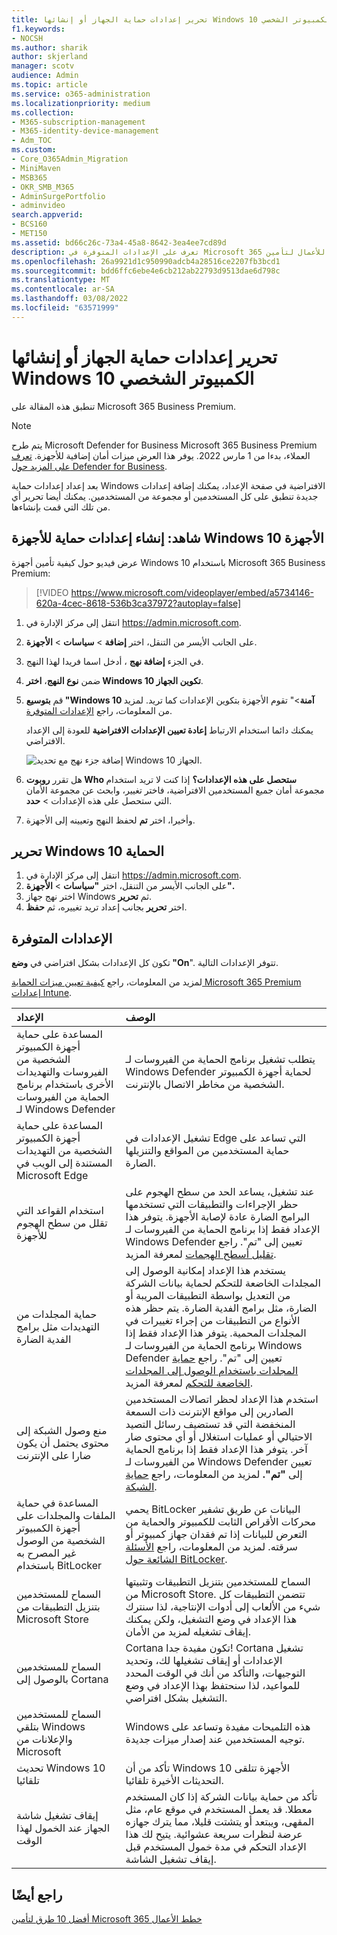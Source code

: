 ```yaml
---
title: تحرير إعدادات حماية الجهاز أو إنشائها Windows 10 الكمبيوتر الشخصي
f1.keywords:
- NOCSH
ms.author: sharik
author: skjerland
manager: scotv
audience: Admin
ms.topic: article
ms.service: o365-administration
ms.localizationpriority: medium
ms.collection:
- M365-subscription-management
- M365-identity-device-management
- Adm_TOC
ms.custom:
- Core_O365Admin_Migration
- MiniMaven
- MSB365
- OKR_SMB_M365
- AdminSurgePortfolio
- adminvideo
search.appverid:
- BCS160
- MET150
ms.assetid: bd66c26c-73a4-45a8-8642-3ea4ee7cd89d
description: تعرف على الإعدادات المتوفرة في Microsoft 365 للأعمال لتأمين Windows 10 الأجهزة.
ms.openlocfilehash: 26a9921d1c950990adcb4a28516ce2207fb3bcd1
ms.sourcegitcommit: bdd6ffc6ebe4e6cb212ab22793d9513dae6d798c
ms.translationtype: MT
ms.contentlocale: ar-SA
ms.lasthandoff: 03/08/2022
ms.locfileid: "63571999"
---
```

# <a name="edit-or-create-device-protection-settings-for-windows-10-pcs"></a>تحرير إعدادات حماية الجهاز أو إنشائها Windows 10 الكمبيوتر الشخصي

تنطبق هذه المقالة على Microsoft 365 Business Premium.

> [!NOTE]
> يتم طرح Microsoft Defender for Business Microsoft 365 Business Premium العملاء، بدءا من 1 مارس 2022. يوفر هذا العرض ميزات أمان إضافية للأجهزة. [تعرف على المزيد حول Defender for Business](../../security/defender-business/mdb-overview.md).

بعد إعداد إعدادات حماية Windows الافتراضية في صفحة الإعداد، يمكنك إضافة إعدادات جديدة تنطبق على كل المستخدمين أو مجموعة من المستخدمين. يمكنك أيضا تحرير أي من تلك التي قمت بإنشاءها.

## <a name="watch-create-protection-settings-for-windows-10-devices"></a>شاهد: إنشاء إعدادات حماية للأجهزة Windows 10 الأجهزة

عرض فيديو حول كيفية تأمين أجهزة Windows 10 باستخدام Microsoft 365 Business Premium:
  
> [!VIDEO https://www.microsoft.com/videoplayer/embed/a5734146-620a-4cec-8618-536b3ca37972?autoplay=false]
  
1. انتقل إلى مركز الإدارة في <a href="https://go.microsoft.com/fwlink/p/?linkid=837890" target="_blank">https://admin.microsoft.com</a>. 
2. على الجانب الأيسر من التنقل، اختر **إضافة** \> **سياسات** \> **الأجهزة**.
3. في الجزء **إضافة نهج** ، أدخل اسما فريدا لهذا النهج. 
4. ضمن **نوع النهج**، **اختر Windows 10 تكوين الجهاز**.
5. قم **بتوسيع "Windows 10 آمنة**\>" تقوم الأجهزة بتكوين الإعدادات كما تريد. لمزيد من المعلومات، راجع [الإعدادات المتوفرة](#available-settings). 
    
    يمكنك دائما استخدام الارتباط **إعادة تعيين الإعدادات الافتراضية** للعودة إلى الإعداد الافتراضي. 
    
    ![إضافة جزء نهج مع تحديد Windows 10 الجهاز.](../../media/fa9e2dc2-7eae-4c96-af34-765a1f641ecf.png)
  
6. هل تقرر **روبوت Who ستحصل على هذه الإعدادات؟** إذا كنت لا تريد استخدام مجموعة أمان جميع المستخدمين  الافتراضية، فاختر تغيير، وابحث عن مجموعة الأمان التي ستحصل على هذه الإعدادات \> **حدد**.
7. وأخيرا، اختر **تم** لحفظ النهج وتعيينه إلى الأجهزة. 

## <a name="edit-windows-10-protection-settings"></a>تحرير Windows 10 الحماية
 
1. انتقل إلى مركز الإدارة في <a href="https://go.microsoft.com/fwlink/p/?linkid=837890" target="_blank">https://admin.microsoft.com</a>.     
2. على الجانب الأيسر من التنقل، اختر **"سياسات** \> **الأجهزة".**
1. اختر نهج جهاز Windows ثم **تحرير**.
1. اختر **تحرير** بجانب إعداد تريد تغييره، ثم **حفظ**.

## <a name="available-settings"></a>الإعدادات المتوفرة

تكون كل الإعدادات بشكل افتراضي في **وضع "On**". تتوفر الإعدادات التالية.
  
لمزيد من المعلومات، راجع [كيفية تعيين ميزات الحماية Microsoft 365 Premium إعدادات Intune](map-protection-features-to-intune-settings.md). 


|الإعداد  <br/> |الوصف  <br/> |
|:-----|:-----|
|المساعدة على حماية أجهزة الكمبيوتر الشخصية من الفيروسات والتهديدات الأخرى باستخدام برنامج الحماية من الفيروسات لـ Windows Defender  <br/> |يتطلب تشغيل برنامج الحماية من الفيروسات لـ Windows Defender لحماية أجهزة الكمبيوتر الشخصية من مخاطر الاتصال بالإنترنت.  <br/> |
|المساعدة على حماية أجهزة الكمبيوتر الشخصية من التهديدات المستندة إلى الويب في Microsoft Edge  <br/> |تشغيل الإعدادات في Edge التي تساعد على حماية المستخدمين من المواقع والتنزيلها الضارة.  <br/> |
|استخدام القواعد التي تقلل من سطح الهجوم للأجهزة  <br/> |عند تشغيل، يساعد الحد من سطح الهجوم على حظر الإجراءات والتطبيقات التي تستخدمها البرامج الضارة عادة لإصابة الأجهزة. يتوفر هذا الإعداد فقط إذا برنامج الحماية من الفيروسات لـ Windows Defender تعيين إلى "تم". راجع [تقليل أسطح الهجمات](/windows/security/threat-protection/microsoft-defender-atp/exploit-protection) لمعرفة المزيد.  <br/> |
|حماية المجلدات من التهديدات مثل برامج الفدية الضارة  <br/> |يستخدم هذا الإعداد إمكانية الوصول إلى المجلدات الخاضعة للتحكم لحماية بيانات الشركة من التعديل بواسطة التطبيقات المريبة أو الضارة، مثل برامج الفدية الضارة. يتم حظر هذه الأنواع من التطبيقات من إجراء تغييرات في المجلدات المحمية. يتوفر هذا الإعداد فقط إذا برنامج الحماية من الفيروسات لـ Windows Defender تعيين إلى "تم". راجع [حماية المجلدات باستخدام الوصول إلى المجلدات الخاضعة للتحكم](/mem/configmgr/protect/deploy-use/create-deploy-exploit-guard-policy#bkmk_CFA) لمعرفة المزيد.  <br/> |
|منع وصول الشبكة إلى محتوى يحتمل أن يكون ضارا على الإنترنت  <br/> |استخدم هذا الإعداد لحظر اتصالات المستخدمين الصادرين إلى مواقع الإنترنت ذات السمعة المنخفضة التي قد تستضيف رسائل التصيد الاحتيالي أو عمليات استغلال أو أي محتوى ضار آخر. يتوفر هذا الإعداد فقط إذا برنامج الحماية من الفيروسات لـ Windows Defender تعيين إلى **"تم".** لمزيد من المعلومات، راجع [حماية الشبكة](/windows/security/threat-protection/windows-defender-antivirus/configure-real-time-protection-windows-defender-antivirus).  <br/> |
|المساعدة في حماية الملفات والمجلدات على أجهزة الكمبيوتر الشخصية من الوصول غير المصرح به باستخدام BitLocker  <br/> |يحمي BitLocker البيانات عن طريق تشفير محركات الأقراص الثابت للكمبيوتر والحماية من التعرض للبيانات إذا تم فقدان جهاز كمبيوتر أو سرقته. لمزيد من المعلومات، راجع [الأسئلة الشائعة حول BitLocker](/windows/security/information-protection/BitLocker/BitLocker-frequently-asked-questions).  <br/> |
|السماح للمستخدمين بتنزيل التطبيقات من Microsoft Store  <br/> |السماح للمستخدمين بتنزيل التطبيقات وتثبيتها من Microsoft Store. تتضمن التطبيقات كل شيء من الألعاب إلى أدوات الإنتاجية، لذا سنترك هذا الإعداد في وضع التشغيل، ولكن يمكنك إيقاف تشغيله لمزيد من الأمان.  <br/> |
|السماح للمستخدمين بالوصول إلى Cortana  <br/> |Cortana تكون مفيدة جدا! Cortana تشغيل الإعدادات أو إيقاف تشغيلها لك، وتحديد التوجيهات، والتأكد من أنك في الوقت المحدد للمواعيد، لذا سنحتفظ بهذا الإعداد في وضع التشغيل بشكل افتراضي.  <br/> |
|السماح للمستخدمين بتلقي Windows والإعلانات من Microsoft  <br/> |Windows هذه التلميحات مفيدة وتساعد على توجيه المستخدمين عند إصدار ميزات جديدة.  <br/> |
|تحديث Windows 10 تلقائيا  <br/> |تأكد من أن Windows 10 الأجهزة تتلقى التحديثات الأخيرة تلقائيا.  <br/> |
|إيقاف تشغيل شاشة الجهاز عند الخمول لهذا الوقت  <br/> |تأكد من حماية بيانات الشركة إذا كان المستخدم معطلا. قد يعمل المستخدم في موقع عام، مثل المقهى، ويبتعد أو يتشتت قليلا، مما يترك جهازه عرضة لنظرات سريعة عشوائية. يتيح لك هذا الإعداد التحكم في مدة خمول المستخدم قبل إيقاف تشغيل الشاشة.  <br/> |

## <a name="see-also"></a>راجع أيضًا

[أفضل 10 طرق لتأمين Microsoft 365 خطط الأعمال](../security-and-compliance/secure-your-business-data.md)